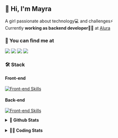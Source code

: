 ## 👋 Hi, I'm Mayra

A girl passionate about technology💻 and challenges⚡  
Currently **working as backend developer**👩‍💻 at [Alura](https://www.alura.com.br)   

### 💬 You can find me at

<a href="https://mayra.dev" target="_blank" rel="noopener"><img src="https://img.shields.io/badge/-mayra.dev-005FED?style=flat&logo=Google-chrome&logoColor=white"/></a>
<a href="https://linkedin.com/in/mayraamaral" target="_blank" rel="noopener"><img src="https://img.shields.io/badge/-/mayraamaral-0077B5?style=flat&logo=Linkedin&logoColor=white"/></a>
<a href="mailto:mayra@mayra.dev" target="_blank" rel="noopener"><img src="https://img.shields.io/badge/-mayra@mayra.dev-D14836?style=flat&logo=Gmail&logoColor=white"/></a>
<a href="" target="_blank" rel="noopener"><img src="https://img.shields.io/badge/-mayraamaral-7289DA?style=flat&logo=Discord&logoColor=white"/></a>

### 🛠️ Stack
#### Front-end

[![Front-end Skills](https://skillicons.dev/icons?i=react,next,angular,redux,styledcomponents,html,css,sass,js,ts,figma)](https://skillicons.dev)
#### Back-end

[![Front-end Skills](https://skillicons.dev/icons?i=java,spring,hibernate,aws,idea,postgres,mysql,git,linux,bash,nodejs,docker,kubernetes,jenkins)](https://skillicons.dev)


<details>
    <summary><strong>📌 Github Stats</strong></summary>
    <br />
    <div align="center">
        <table>
      <td><img height="160em" src="https://github-readme-stats.vercel.app/api?username=mayraamaral&show_icons=true&theme=algolia&hide_border=true&hide=stars&count_private=true" alt="Readme stats"></td>
      <td><img height="160em" src="https://github-readme-stats.vercel.app/api/top-langs/?username=mayraamaral&&layout=compact&&theme=algolia&hide_border=true&langs_count=6" alt="Language stats"></td>
       </table>
  </div> 
    

  <p align="center">
    <img src="https://github-readme-streak-stats.herokuapp.com?user=mayraamaral&theme=dark&hide_border=true&date_format=j%20M%5B%20Y%5D&locale=pt-br&background=050F2C&ring=0195DD&fire=23AA7D&currStreakLabel=23AA7D" alt="Streak stats">
  </p> 
</details>

<br />

<details>
  <summary><strong>👩‍💻 Coding Stats</strong></summary>
  <br />
  
  <!--START_SECTION:waka-->
![Code Time](http://img.shields.io/badge/Code%20Time-448%20hrs%2052%20mins-blue)

**🐱 My GitHub Data** 

> 📦 582.7 kB Used in GitHub's Storage 
 > 
> 🏆 465 Contributions in the Year 2024
 > 
> 🚫 Not Opted to Hire
 > 
> 📜 55 Public Repositories 
 > 
> 🔑 31 Private Repositories 
 > 
**I'm an Early 🐤** 

```text
🌞 Morning                984 commits         ████░░░░░░░░░░░░░░░░░░░░░   17.28 % 
🌆 Daytime                3176 commits        ██████████████░░░░░░░░░░░   55.76 % 
🌃 Evening                1328 commits        ██████░░░░░░░░░░░░░░░░░░░   23.31 % 
🌙 Night                  208 commits         █░░░░░░░░░░░░░░░░░░░░░░░░   03.65 % 
```
📅 **I'm Most Productive on Wednesday** 

```text
Monday                   951 commits         ████░░░░░░░░░░░░░░░░░░░░░   16.70 % 
Tuesday                  805 commits         ████░░░░░░░░░░░░░░░░░░░░░   14.13 % 
Wednesday                1469 commits        ██████░░░░░░░░░░░░░░░░░░░   25.79 % 
Thursday                 1167 commits        █████░░░░░░░░░░░░░░░░░░░░   20.49 % 
Friday                   657 commits         ███░░░░░░░░░░░░░░░░░░░░░░   11.53 % 
Saturday                 268 commits         █░░░░░░░░░░░░░░░░░░░░░░░░   04.71 % 
Sunday                   379 commits         ██░░░░░░░░░░░░░░░░░░░░░░░   06.65 % 
```


📊 **This Week I Spent My Time On** 

```text
🕑︎ Time Zone: America/Sao_Paulo

💬 Programming Languages: 
Java                     10 hrs 37 mins      ███████████████████████░░   92.10 % 
SQL                      48 mins             ██░░░░░░░░░░░░░░░░░░░░░░░   07.04 % 
Text                     4 mins              ░░░░░░░░░░░░░░░░░░░░░░░░░   00.69 % 
Properties               0 secs              ░░░░░░░░░░░░░░░░░░░░░░░░░   00.11 % 
Java Properties          0 secs              ░░░░░░░░░░░░░░░░░░░░░░░░░   00.04 % 

🔥 Editors: 
IntelliJ IDEA            9 hrs 59 mins       ██████████████████████░░░   86.57 % 
VS Code                  1 hr 32 mins        ███░░░░░░░░░░░░░░░░░░░░░░   13.43 % 

💻 Operating System: 
Linux                    11 hrs 31 mins      █████████████████████████   100.00 % 
```

**I Mostly Code in Java** 

```text
Java                     123 repos           ███████░░░░░░░░░░░░░░░░░░   26.91 % 
HTML                     114 repos           ██████░░░░░░░░░░░░░░░░░░░   24.95 % 
JavaScript               101 repos           ██████░░░░░░░░░░░░░░░░░░░   22.10 % 
TypeScript               97 repos            █████░░░░░░░░░░░░░░░░░░░░   21.23 % 
C#                       1 repo              ░░░░░░░░░░░░░░░░░░░░░░░░░   00.22 % 
```




 Last Updated on 05/07/2024 19:11:02 UTC
<!--END_SECTION:waka-->

</details>
